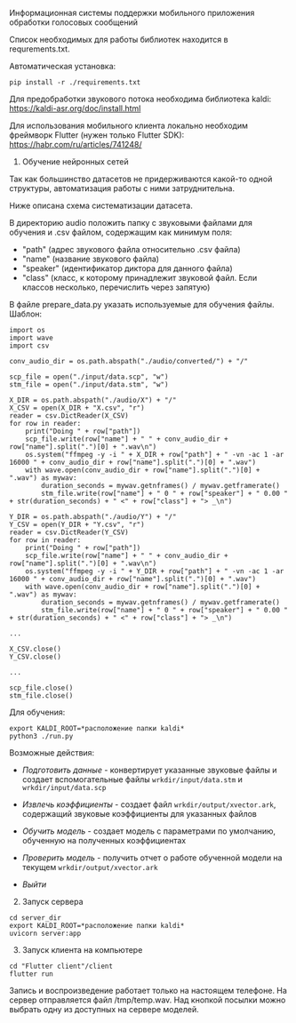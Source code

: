 Информационная системы поддержки мобильного приложения обработки голосовых сообщений

Список необходимых для работы библиотек находится в requrements.txt.

Автоматическая установка:

```
pip install -r ./requirements.txt
```

Для предобработки звукового потока необходима библиотека kaldi:
https://kaldi-asr.org/doc/install.html

Для использования мобильного клиента локально необходим фреймворк Flutter (нужен только Flutter SDK):
https://habr.com/ru/articles/741248/


1. Обучение нейронных сетей

Так как большинство датасетов не придерживаются какой-то одной структуры, автоматизация работы с ними затруднительна.

Ниже описана схема систематизации датасета.

В директорию audio положить папку с звуковыми файлами для обучения и .csv файлом, содержащим как минимум поля:
* "path" (адрес звукового файла относительно .csv файла)
* "name" (название звукового файла)
* "speaker" (идентификатор диктора для данного файла)
* "class" (класс, к которому принадлежит звуковой файл. Если классов несколько, перечислить через запятую)

В файле prepare_data.py указать используемые для обучения файлы. Шаблон:

```
import os
import wave
import csv

conv_audio_dir = os.path.abspath("./audio/converted/") + "/"

scp_file = open("./input/data.scp", "w")
stm_file = open("./input/data.stm", "w")

X_DIR = os.path.abspath("./audio/X") + "/"
X_CSV = open(X_DIR + "X.csv", "r")
reader = csv.DictReader(X_CSV)
for row in reader:
    print("Doing " + row["path"])
    scp_file.write(row["name"] + " " + conv_audio_dir + row["name"].split(".")[0] + ".wav\n")
    os.system("ffmpeg -y -i " + X_DIR + row["path"] + " -vn -ac 1 -ar 16000 " + conv_audio_dir + row["name"].split(".")[0] + ".wav")
    with wave.open(conv_audio_dir + row["name"].split(".")[0] + ".wav") as mywav:
        duration_seconds = mywav.getnframes() / mywav.getframerate()
        stm_file.write(row["name"] + " 0 " + row["speaker"] + " 0.00 " + str(duration_seconds) + " <" + row["class"] + "> _\n")

Y_DIR = os.path.abspath("./audio/Y") + "/"
Y_CSV = open(Y_DIR + "Y.csv", "r")
reader = csv.DictReader(Y_CSV)
for row in reader:
    print("Doing " + row["path"])
    scp_file.write(row["name"] + " " + conv_audio_dir + row["name"].split(".")[0] + ".wav\n")
    os.system("ffmpeg -y -i " + Y_DIR + row["path"] + " -vn -ac 1 -ar 16000 " + conv_audio_dir + row["name"].split(".")[0] + ".wav")
    with wave.open(conv_audio_dir + row["name"].split(".")[0] + ".wav") as mywav:
        duration_seconds = mywav.getnframes() / mywav.getframerate()
        stm_file.write(row["name"] + " 0 " + row["speaker"] + " 0.00 " + str(duration_seconds) + " <" + row["class"] + "> _\n")

...

X_CSV.close()
Y_CSV.close()

...

scp_file.close()
stm_file.close()
```

Для обучения:

```
export KALDI_ROOT=*расположение папки kaldi*
python3 ./run.py
```

Возможные действия:

* *Подготовить данные* - конвертирует указанные звуковые файлы и создает вспомогательные файлы `wrkdir/input/data.stm` и `wrkdir/input/data.scp` 

* *Извлечь коэффициенты* - создает файл `wrkdir/output/xvector.ark`, содержащий звуковые коэффициенты для указанных файлов

* *Обучить модель* - создает модель с параметрами по умолчанию, обученную на полученных коэффициентах

* *Проверить модель* - получить отчет о работе обученной модели на текущем `wrkdir/output/xvector.ark`

* *Выйти*

2. Запуск сервера

```
cd server_dir
export KALDI_ROOT=*расположение папки kaldi*
uvicorn server:app
```

3. Запуск клиента на компьютере

```
cd "Flutter client"/client
flutter run
```

Запись и воспроизведение работает только на настоящем телефоне. 
На сервер отправляется файл /tmp/temp.wav. Над кнопкой посылки можно выбрать одну из доступных на сервере моделей.
